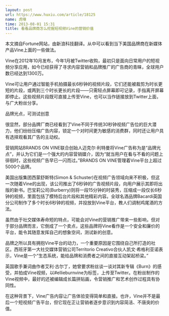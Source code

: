 ```yaml
---
layout: post
url: https://www.huxiu.com/article/18125
name: 虎嗅
time: 2013-08-01 15:31
title: 看看品牌商怎么挖掘短视频Vine的营销价值
---
```

本文摘自Fortune网站，由新浪科技翻译。从中可以看到当下美国品牌商在新媒体产品Vine上面的一些做法。

Vine在2012年10月发布，今年1月被Twitter收购，最初只是面向日常用户的短视频分享应用，如今已经获得了寻求内容营销和品牌推广的广告商的青睐，全球用户数已经达到1300万。

Vine可让用户通过智能手机拍摄最长6秒钟的视频片段，它们还能被裁剪为时长更短的片段，或两到三个时长更长的片段——只需轻点屏幕即可记录，手指离开屏幕即停止。这些视频片段既可直接上传至Vine，也可以当作链接放到Twitter上面，与广大粉丝分享。

品牌光点，可测试创意

很显然，部分品牌厂商已经看到了Vine不同于传统30秒钟视频广告位的巨大潜力，他们纷纷压缩广告内容，锁定一个对时间更为敏感的消费群，同时还让用户具有选择观看其广告的主动权。

营销网站BRANDS ON VINE联合创始人迈克尔·利特曼将Vine广告称为是“品牌光点”，并认为它们是一个强大的内容营销媒介，因为“就当用户在看与不看的问题上徘徊时，这些视频广告早已一闪而过。”BRANDS ON VINE管理着Vine平台上超过5000个品牌。

美国出版集团西蒙舒斯特(Simon & Schuster)在视频广告领域向来不积极，但这一次随着Vine的出现，该公司推出了6秒钟的广告视频片段，向用户展示其即将出版的新书。巴宝莉公司(Burberry)则将一段15分钟的时装秀，压缩成一段仅长6秒钟的视频，里面包括了模特后台片段和其他精彩内容。全球名酒品牌Bacardi英国分公司制作了多个时长6秒钟的视频，并投放到Vine平台，教人们调制鸡尾酒的方法。

虽然由于社交媒体寿命短的特点，可能会对Vine的营销推广带来一些影响，但对于部分品牌而言，它倒成了一个卖点，这些品牌将Vine看作是一个安全和廉价的平台，能令其随意发挥自己的想象空间，测试新的创意。

品牌之所以具有拥抱Vine平台的动力，一个重要原因是它围绕自己所打造的社区。西班牙第一大社交媒体营销公司Territorio Creativo合伙人凯文·希格利亚诺表示，Vine是一个“生态系统，能给品牌和消费者之间的直接互动架起桥梁。”

英国歌手兼词曲作者艾利·古尔丁，她曾要求粉丝谈一谈对其新专辑《Burn》的感受，并拍成Vine视频，以#ellieburnvine为标签，上传至Twitter。在粉丝制作的Vine视频中，最好的还被编辑成长篇拼贴画，令营销推广和艺术创作过程具有协同性。

在这种背景下，Vine广告内容让广告体验变得简单和直接。也许，Vine并不是最后一个短视频广告平台，但它现在正让营销者逐步意识到内容简洁、不唐突的价值。

